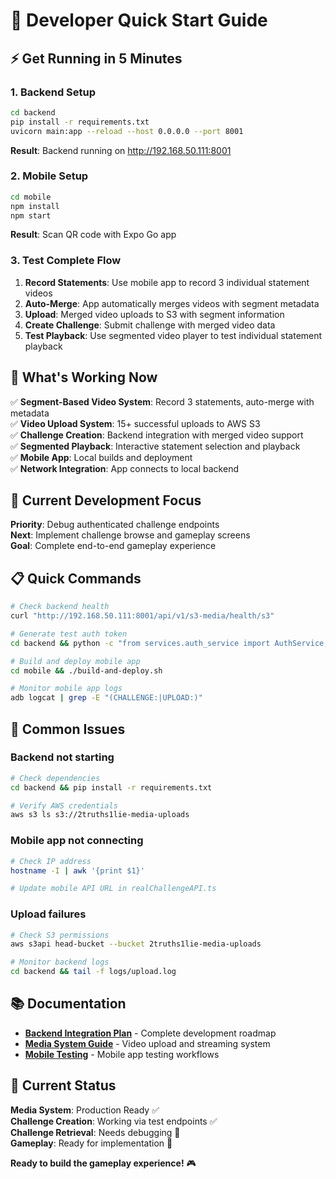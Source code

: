 # 🚀 Developer Quick Start Guide

## ⚡ Get Running in 5 Minutes

### 1. Backend Setup
```bash
cd backend
pip install -r requirements.txt
uvicorn main:app --reload --host 0.0.0.0 --port 8001
```
**Result**: Backend running on http://192.168.50.111:8001

### 2. Mobile Setup
```bash
cd mobile
npm install
npm start
```
**Result**: Scan QR code with Expo Go app

### 3. Test Complete Flow
1. **Record Statements**: Use mobile app to record 3 individual statement videos
2. **Auto-Merge**: App automatically merges videos with segment metadata
3. **Upload**: Merged video uploads to S3 with segment information
4. **Create Challenge**: Submit challenge with merged video data
5. **Test Playback**: Use segmented video player to test individual statement playback

## 🎯 What's Working Now

✅ **Segment-Based Video System**: Record 3 statements, auto-merge with metadata  
✅ **Video Upload System**: 15+ successful uploads to AWS S3  
✅ **Challenge Creation**: Backend integration with merged video support  
✅ **Segmented Playback**: Interactive statement selection and playback  
✅ **Mobile App**: Local builds and deployment  
✅ **Network Integration**: App connects to local backend  

## 🔧 Current Development Focus

**Priority**: Debug authenticated challenge endpoints  
**Next**: Implement challenge browse and gameplay screens  
**Goal**: Complete end-to-end gameplay experience  

## 📋 Quick Commands

```bash
# Check backend health
curl "http://192.168.50.111:8001/api/v1/s3-media/health/s3"

# Generate test auth token
cd backend && python -c "from services.auth_service import AuthService; print(AuthService().create_access_token({'sub': 'test-user'}))"

# Build and deploy mobile app
cd mobile && ./build-and-deploy.sh

# Monitor mobile app logs
adb logcat | grep -E "(CHALLENGE:|UPLOAD:)"
```

## 🐛 Common Issues

### Backend not starting
```bash
# Check dependencies
cd backend && pip install -r requirements.txt

# Verify AWS credentials
aws s3 ls s3://2truths1lie-media-uploads
```

### Mobile app not connecting
```bash
# Check IP address
hostname -I | awk '{print $1}'

# Update mobile API URL in realChallengeAPI.ts
```

### Upload failures
```bash
# Check S3 permissions
aws s3api head-bucket --bucket 2truths1lie-media-uploads

# Monitor backend logs
cd backend && tail -f logs/upload.log
```

## 📚 Documentation

- **[Backend Integration Plan](../BACKEND_INTEGRATION_PLAN.md)** - Complete development roadmap
- **[Media System Guide](docs/MEDIA_SYSTEM_COMPLETE_GUIDE.md)** - Video upload and streaming system
- **[Mobile Testing](docs/mobile-testing.md)** - Mobile app testing workflows

## 🎯 Current Status

**Media System**: Production Ready ✅  
**Challenge Creation**: Working via test endpoints ✅  
**Challenge Retrieval**: Needs debugging 🔄  
**Gameplay**: Ready for implementation 🔄  

**Ready to build the gameplay experience!** 🎮
